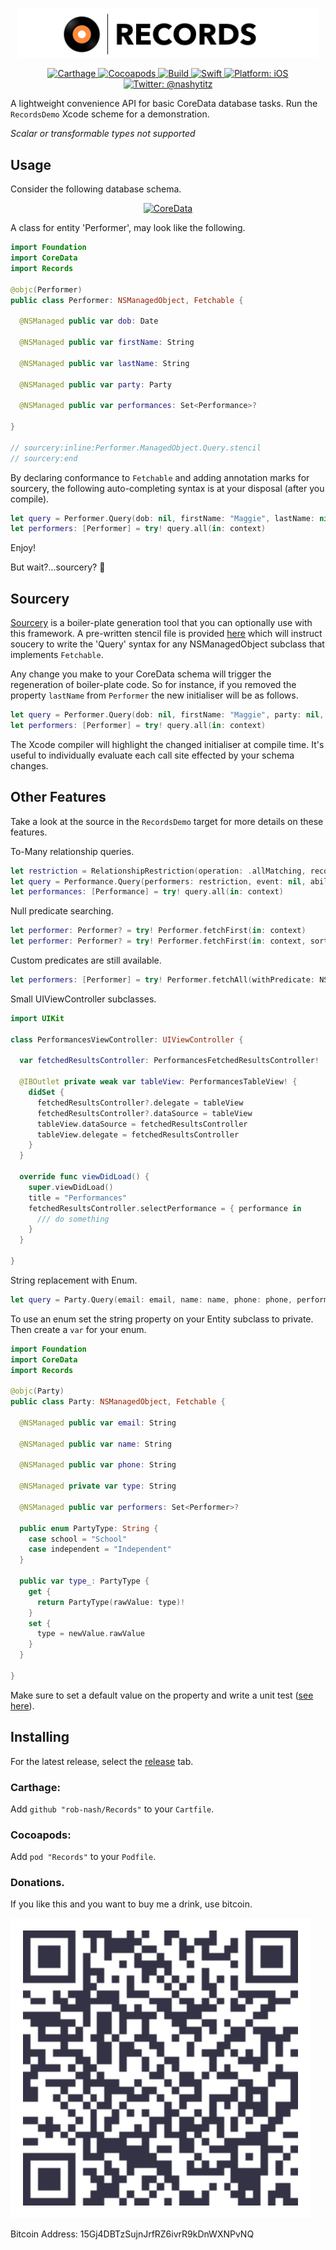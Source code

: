 <p align="center">
    <img src="Logo.png" width="480" max-width="90%" alt="Records" />
</p>

<p align="center">
    <a href="https://github.com/Carthage/Carthage">
        <img src="https://img.shields.io/badge/carthage-compatible-4BC51D.svg?style=flat" alt="Carthage" />
    </a>
    <a href="https://cocoapods.org">
        <img src="https://img.shields.io/badge/cocoapods-compatible-4BC51D.svg?style=flat" alt="Cocoapods" />
    </a>
    <a href="https://travis-ci.org/rob-nash/records">
        <img src="https://travis-ci.org/rob-nash/Records.svg?branch=master" alt="Build" />
    </a>
    <a href="https://developer.apple.com/swift/">
        <img src="https://img.shields.io/badge/language-Swift%204.0-4BC51D.svg?style=flat" alt="Swift" />
    </a>
    <a href="https://developer.apple.com">
        <img src="https://img.shields.io/badge/platform-iOS%2010%2B-blue.svg?style=flat" alt="Platform: iOS" />
    </a>
    <a href="https://twitter.com/nashytitz">
        <img src="https://img.shields.io/badge/contact-@nashytitz-blue.svg?style=flat" alt="Twitter: @nashytitz" />
    </a>
</p>

A lightweight convenience API for basic CoreData database tasks. Run the `RecordsDemo` Xcode scheme for a demonstration. 

*Scalar or transformable types not supported*

## Usage

Consider the following database schema.

<p align="center">
    <a href="https://developer.apple.com/library/content/documentation/Cocoa/Conceptual/CoreData/KeyConcepts.html">
        <img src="https://i.imgur.com/WRlhnlK.png" alt="CoreData" />
    </a>
</p>

A class for entity 'Performer', may look like the following.

```swift
import Foundation
import CoreData
import Records

@objc(Performer)
public class Performer: NSManagedObject, Fetchable {

  @NSManaged public var dob: Date
  
  @NSManaged public var firstName: String
  
  @NSManaged public var lastName: String
  
  @NSManaged public var party: Party
  
  @NSManaged public var performances: Set<Performance>?

}

// sourcery:inline:Performer.ManagedObject.Query.stencil
// sourcery:end
```

By declaring conformance to `Fetchable` and adding annotation marks for sourcery, the following auto-completing syntax is at your disposal (after you compile).

```swift
let query = Performer.Query(dob: nil, firstName: "Maggie", lastName: nil, party: nil, performances: nil) // Fetch all with first name that BEGINSWITH[cd] `Maggie`
let performers: [Performer] = try! query.all(in: context)
```

Enjoy!

But wait?...sourcery? 🤔

## Sourcery

[Sourcery](https://github.com/krzysztofzablocki/Sourcery) is a boiler-plate generation tool that you can optionally use with this framework. A pre-written stencil file is provided [here](https://github.com/rob-nash/Records/blob/master/Database/Templates/ManagedObject.Query.stencil) which will instruct soucery to write the 'Query' syntax for any NSManagedObject subclass that implements `Fetchable`.

Any change you make to your CoreData schema will trigger the regeneration of boiler-plate code. So for instance, if you removed the property `lastName` from `Performer` the new initialiser will be as follows.

```swift
let query = Performer.Query(dob: nil, firstName: "Maggie", party: nil, performances: nil)
let performers: [Performer] = try! query.all(in: context)
```

The Xcode compiler will highlight the changed initialiser at compile time. It's useful to individually evaluate each call site effected by your schema changes.

## Other Features

Take a look at the source in the `RecordsDemo` target for more details on these features.

To-Many relationship queries.

```swift
let restriction = RelationshipRestriction(operation: .allMatching, records: Set(arrayLiteral: performerA, performerB))
let query = Performance.Query(performers: restriction, event: nil, ability: nil, group: nil)
let performances: [Performance] = try! query.all(in: context)
```

Null predicate searching.

```swift
let performer: Performer? = try! Performer.fetchFirst(in: context)
let performer: Performer? = try! Performer.fetchFirst(in: context, sortedBy: NSSortDescriptor(key: "firstName", ascending: true))
```

Custom predicates are still available.

```swift
let performers: [Performer] = try! Performer.fetchAll(withPredicate: NSPredicate(format: "firstName CONTAINS[cd] %@", "Maggie"), in: context)
```

Small UIViewController subclasses.

```swift
import UIKit

class PerformancesViewController: UIViewController {
  
  var fetchedResultsController: PerformancesFetchedResultsController!
  
  @IBOutlet private weak var tableView: PerformancesTableView! {
    didSet {
      fetchedResultsController?.delegate = tableView
      fetchedResultsController?.dataSource = tableView
      tableView.dataSource = fetchedResultsController
      tableView.delegate = fetchedResultsController
    }
  }
  
  override func viewDidLoad() {
    super.viewDidLoad()
    title = "Performances"
    fetchedResultsController.selectPerformance = { performance in
      /// do something
    }
  }
  
}
```

String replacement with Enum.

```swift
let query = Party.Query(email: email, name: name, phone: phone, performers: nil, type: .school)
```

To use an enum set the string property on your Entity subclass to private. Then create a `var` for your enum.

```swift
import Foundation
import CoreData
import Records

@objc(Party)
public class Party: NSManagedObject, Fetchable {
  
  @NSManaged public var email: String
  
  @NSManaged public var name: String
  
  @NSManaged public var phone: String
  
  @NSManaged private var type: String
  
  @NSManaged public var performers: Set<Performer>?
  
  public enum PartyType: String {
    case school = "School"
    case independent = "Independent"
  }
  
  public var type_: PartyType {
    get {
      return PartyType(rawValue: type)!
    }
    set {
      type = newValue.rawValue
    }
  }
  
}
```

Make sure to set a default value on the property and write a unit test ([see here](https://github.com/rob-nash/Records/blob/master/RecordsTests/PartyTests.swift)).

## Installing

For the latest release, select the [release](https://github.com/rob-nash/Records/releases) tab.

### Carthage:

Add `github "rob-nash/Records"` to your `Cartfile`.

### Cocoapods:

Add `pod "Records"` to your `Podfile`.

### Donations.
<p>If you like this and you want to buy me a drink, use bitcoin.</p>

![Bitcoin Image](Resources/Bitcoin.jpg)

Bitcoin Address: 15Gj4DBTzSujnJrfRZ6ivrR9kDnWXNPvNQ
